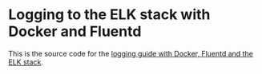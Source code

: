 # Logging to the ELK stack with Docker and Fluentd

This is the source code for the [logging guide with Docker, Fluentd and the ELK stack](https://containerssh/io/guides/docker-elk/).